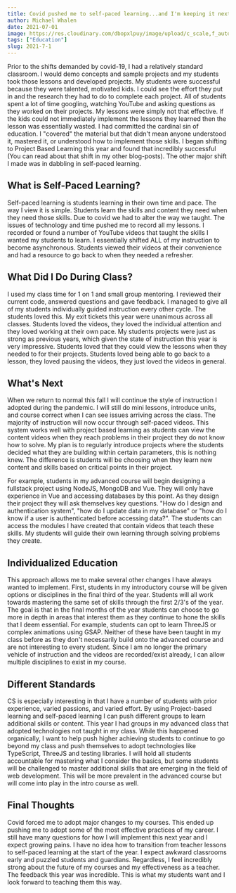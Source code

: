 ```yaml
---
title: Covid pushed me to self-paced learning...and I'm keeping it next year 
author: Michael Whalen
date: 2021-07-01
image: https://res.cloudinary.com/dbopxlpuy/image/upload/c_scale,f_auto,q_auto,w_800/v1650996021/Articles/annie-spratt-QckxruozjRg-unsplash_jcl9kv.jpg
tags: ["Education"]
slug: 2021-7-1
---
```


Prior to the shifts demanded by covid-19, I had a relatively standard classroom. I would demo concepts and sample projects and my students took those lessons and developed projects. My students were successful because they were talented, motivated kids. I could see the effort they put in and the research they had to do to complete each project. All of students spent a lot of time googling, watching YouTube and asking questions as they worked on their projects. My lessons were simply not that effective. If the kids could not immediately implement the lessons they learned then the lesson was essentially wasted. I had committed the cardinal sin of education. I "covered" the material but that didn't mean anyone understood it, mastered it, or understood how to implement those skills.  I began shifting to Project Based Learning this year and found that incredibly successful (You can read about that shift in my other blog-posts). The other major shift I made was in dabbling in self-paced learning. 

##  What is Self-Paced Learning?

Self-paced learning is students learning in their own time and pace. The way I view it is simple. Students learn the skills and content they need when they need those skills. Due to covid we had to alter the way we taught. The issues of technology and time pushed me to record all my lessons. I recorded or found a number of YouTube videos that taught the skills I wanted my students to learn. I essentially shifted ALL of my instruction to become asynchronous. Students viewed their videos at their convenience and had a resource to go back to when they needed a refresher. 

## What Did I Do During Class?

I used my class time for 1 on 1 and small group mentoring. I reviewed their current code, answered questions and gave feedback. I managed to give all of my students individually guided instruction every other cycle. The students loved this. My exit tickets this year were unanimous across all classes. Students loved the videos, they loved the individual attention and they loved working at their own pace. My students projects were just as strong as previous years, which given the state of instruction this year is very impressive. Students loved that they could view the lessons when they needed to for their projects. Students loved being able to go back to a lesson, they loved pausing the videos, they just loved the videos in general. 

## What's Next

When we return to normal this fall I will continue the style of instruction I adopted during the pandemic. I will still do mini lessons, introduce units, and course correct when I can see issues arriving across the class. The majority of instruction will now occur through self-paced videos. This system works well with project based learning as students can view the content videos when they reach problems in their project they do not know how to solve. My plan is to regularly introduce projects where the students decided what they are building within certain parameters, this is nothing knew. The difference is students will be choosing when they learn new content and skills based on critical points in their project. 

For example, students in my advanced course will begin designing a fullstack project using NodeJS, MongoDB and Vue. They will only have experience in Vue and accessing databases by this point. As they design their project they will ask themselves key questions. "How do I design and authentication system", "how do I update data in my database" or "how do I know if a user is authenticated before accessing data?". The students can access the modules I have created that contain videos that teach these skills. My students will guide their own learning through solving problems they create. 

## Individualized Education

This approach allows me to make several other changes I have always wanted to implement. First, students in my introductory course will be given options or disciplines in the final third of the year. Students will all work towards mastering the same set of skills through the first 2/3's of the year. The goal is that in the final months of the year students can choose to go more in depth in areas that interest them as they continue to hone the skills that I deem essential. For example, students can opt to learn ThreeJS or complex animations using GSAP. Neither of these have been taught in my class before as they don't necessarily build onto the advanced course and are not interesting to every student. Since I am no longer the primary vehicle of instruction and the videos are recorded/exist already, I can allow multiple disciplines to exist in my course. 

## Different Standards

CS is especially interesting in that I have a number of students with prior experience, varied passions, and varied effort. By using Project-based learning and self-paced learning I can push different groups to learn additional skills or content. This year I had groups in my advanced class that adopted technologies not taught in my class. While this happened organically, I want to help push higher achieving students to continue to go beyond my class and push themselves to adopt technologies like TypeScript, ThreeJS and testing libraries. I will hold all students accountable for mastering what I consider the basics, but some students will be challenged to master additional skills that are emerging in the field of web development. This will be more prevalent in the advanced course but will come into play in the intro course as well. 

## Final Thoughts

Covid forced me to adopt major changes to my courses. This ended up pushing me to adopt some of the most effective practices of my career. I still have many questions for how I will implement this next year and  I expect growing pains. I have no idea how to transition  from teacher lessons to self-paced learning at the start of the year. I expect awkward classrooms early and puzzled students and guardians. Regardless, I feel incredibly strong about the future of my courses and my effectiveness as a teacher. The feedback this year was incredible. This is what my students want and I look forward to teaching them this way. 